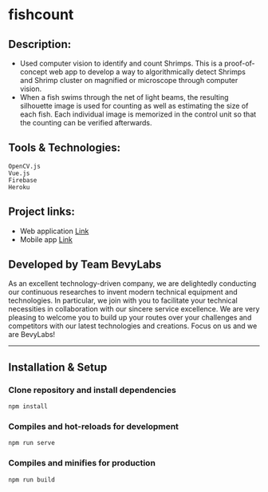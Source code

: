 # fishcount

##  Description: 
   -  Used computer vision to identify and count Shrimps. This is a proof-of-concept web  app to develop a way to algorithmically detect Shrimps and Shrimp cluster on magnified or  microscope through computer vision.
   -  When a fish swims through the net of light beams, the resulting silhouette image is used for counting as well as estimating the size of each fish. Each individual image is memorized in the control unit so that the counting can be verified afterwards.

## Tools & Technologies: 
    OpenCV.js
    Vue.js
    Firebase
    Heroku
    
##  Project links: 
   -  Web application [Link](https://fishcount.firebaseapp.com/)
   -  Mobile app [Link](https://play.google.com/store/apps/details?id=org.bevylabs.shrimpvision&hl=en_IN)
    

## Developed by  Team BevyLabs

As an excellent technology-driven company, we are delightedly conducting our continuous researches to invent modern technical equipment and technologies. In particular, we join with you to facilitate your technical necessities in collaboration with our 
sincere service excellence. We are very pleasing to welcome you to build up your routes over your challenges and competitors with 
our latest technologies and creations. Focus on us and we are BevyLabs!

---

## Installation & Setup

### Clone repository and install dependencies

```
npm install
```

### Compiles and hot-reloads for development

```
npm run serve
```

### Compiles and minifies for production

```
npm run build
```
